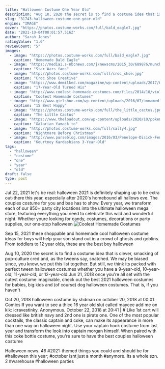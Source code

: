 ```yaml
---
title: "Halloween Costume One Year Old"
description: "Aug 10, 2020 the secret is to find a costume idea that is clever, smacking of pop-culture cred and, as the tweens say, snatched. We may be biased since, you know, we put this list together. But still, we think its packed with perfect tween halloween costumes  whether you have a 9-year-old, 10-year-old, 11-year-old, or 12-year-old."
slug: "31743-halloween-costume-one-year-old"
engine: "IMAGE"
cover: "https://photos.costume-works.com/full/bald_eagle7.jpg"
date: "2021-10-04T08:01:57.516Z"
author: "Sarah Jones"
ratingValue: "1.6"
reviewCount: "5"
images:
  - image: "https://photos.costume-works.com/full/bald_eagle7.jpg"
    caption: "Homemade Bald Eagle"
  - image: "https://media1.s-nbcnews.com/j/newscms/2015_30/689876/munchkin-dog-ewok-today-150721-tease_bb0e772c54f339f6aa0d87d1f9c18917.1200;630;7;70;2.jpg"
    caption: "Star Wars fans"
  - image: "http://photos.costume-works.com/full/croc_shoe.jpg"
    caption: "Croc Shoe Creative"
  - image: "https://www.demilked.com/magazine/wp-content/uploads/2017/09/59abb8c88cf37-clown-child-photoshoot-movie-it-pennywise-eagan-tilghman-8.jpg"
    caption: "17-Year-Old Turned His"
  - image: "http://www.coolest-homemade-costumes.com/files/2014/10/violet-1.jpg"
    caption: "Coolest Homemade Costumes"
  - image: "http://www.girlshue.com/wp-content/uploads/2016/07/unnamed-file-2680.jpg"
    caption: "15 Best Happy"
  - image: "https://photos.costume-works.com/full/the_little_cactus.jpg"
    caption: "The Little Cactus"
  - image: "https://www.theloadout.com/wp-content/uploads/2020/10/pokemon-go-halloween-2020.jpg"
    caption: "Galarian Yamask to"
  - image: "http://photos.costume-works.com/full/sally4.jpg"
    caption: "Nightmare Before Christmas"
  - image: "http://www.purseblog.com/images/2016/03/Penelope-Disick-Fendi-Micro-Peekaboo-Bag-6.jpg"
    caption: "Kourtney Kardashians 3-Year-Old"
tags:
  - "halloween"
  - "costume"
  - "one"
  - "year"
  - "old"
draft: false
type: post
---
```


Jul 22, 2021 let's be real: halloween 2021 is definitely shaping up to be extra out-there this year, especially after 2020's homebound all hallows eve. The couples costume for you and bae has to show. Every year, we transform each of our 850+ party city locations into the ultimate halloween mega store, featuring everything you need to celebrate this wild and wonderful night. Whether youre looking for candy, costumes, decorations or party supplies, our one-stop halloween
![Coolest Homemade Costumes](http://www.coolest-homemade-costumes.com/files/2014/10/violet-1.jpg "Coolest Homemade Costumes")

Sep 15, 2021 these shoppable and homemade cool halloween costume ideas for boys will help your son stand out in a crowd of ghosts and goblins. From toddlers to 12 year olds, these are the best boy halloween
<!--inArticleAds-->

<!--galleryOne-->

Aug 10, 2020 the secret is to find a costume idea that is clever, smacking of pop-culture cred and, as the tweens say, snatched. We may be biased since, you know, we put this list together. But still, we think its packed with perfect tween halloween costumes  whether you have a 9-year-old, 10-year-old, 11-year-old, or 12-year-old.Jun 21, 2018 once you're all set with the cutest costume imaginable, check out the best 2021 halloween costumes for babies, big kids and (of course) dog halloween costumes. That is, if you haven't
<!--inArticleAds-->

<!--galleryTwo-->

Oct 20, 2018 halloween costume by shdman on october 20, 2018 at 00:01. Comics   If you want to see a thicc 16 year old slut called maycee add me on kik: icravestinky. Anonymous. October 22, 2018 at 20:41 | # Like 1st cart will dressed like british navy and 2nd one is pirate one. One of the most popular cocktails, the classic captain and coke, can make its appearance in more than one way on halloween night. Use your captain hook costume from last year and transform the look into captain morgan himself. When paired with this coke bottle costume, you're sure to have the best couples halloween costume
<!--galleryThree-->

Halloween news. 46 #2021-themed things you could and should be for #halloween this year; #october isnt just a month #anymore. Its a whole szn. 2 #warehouse #halloween parties